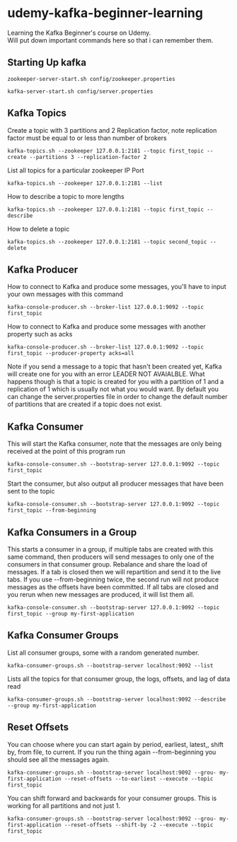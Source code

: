 # udemy-kafka-beginner-learning

Learning the Kafka Beginner's course on Udemy. \
Will put down important commands here so that i can remember them.

## Starting Up kafka

```
zookeeper-server-start.sh config/zookeeper.properties
```
```
kafka-server-start.sh config/server.properties
```


## Kafka Topics

Create a topic with 3 partitions and 2 Replication factor, note replication factor must be equal to or less than number of brokers
```
kafka-topics.sh --zookeeper 127.0.0.1:2181 --topic first_topic --create --partitions 3 --replication-factor 2
```

List all topics for a particular zookeeper IP Port
```
kafka-topics.sh --zookeeper 127.0.0.1:2181 --list
```

How to describe a topic to more lengths
```
kafka-topics.sh --zookeeper 127.0.0.1:2181 --topic first_topic --describe
```

How to delete a topic
```
kafka-topics.sh --zookeeper 127.0.0.1:2181 --topic second_topic --delete
```

## Kafka Producer

How to connect to Kafka and produce some messages, you'll have to input your own messages with this command
```
kafka-console-producer.sh --broker-list 127.0.0.1:9092 --topic first_topic
```

How to connect to Kafka and produce some messages with another property such as acks
```
kafka-console-producer.sh --broker-list 127.0.0.1:9092 --topic first_topic --producer-property acks=all
```
Note if you send a message to a topic that hasn't been created yet, Kafka will create one for you with an error LEADER NOT AVAIALBLE. What happens though is that a topic is created for you with a partition of 1 and a replication of 1 which is usually not what you would want.  By default you can change the server.properties file in order to change the default number of partitions that are created if a topic does not exist.

## Kafka Consumer

This will start the Kafka consumer, note that the messages are only being received at the point of this program run
```
kafka-console-consumer.sh --bootstrap-server 127.0.0.1:9092 --topic first_topic
```

Start the consumer, but also output all producer messages that have been sent to the topic
```
kafka-console-consumer.sh --bootstrap-server 127.0.0.1:9092 --topic first_topic --from-beginning
```

## Kafka Consumers in a Group

This starts a consumer in a group, if multiple tabs are created with this same command, then producers will send messages to only one of the consumers in that consumer group.  Rebalance and share the load of messages.  If a tab is closed then we will repartition and send it to the live tabs.  If you use --from-beginning twice, the second run will not produce messages as the offsets have been committed. If all tabs are closed and you rerun when new messages are produced, it will list them all.
```
kafka-console-consumer.sh --bootstrap-server 127.0.0.1:9092 --topic first_topic --group my-first-application
```

## Kafka Consumer Groups

List all consumer groups, some with a random generated number.
```
kafka-consumer-groups.sh --bootstrap-server localhost:9092 --list
```

Lists all the topics for that consumer group, the logs, offsets, and lag of data read
```
kafka-consumer-groups.sh --bootstrap-server localhost:9092 --describe --group my-first-application
```

## Reset Offsets

You can choose where you can start again by period, earliest, latest,, shift by, from file, to current.  If you run the thing again --from-beginning you should see all the messages again.  
```
kafka-consumer-groups.sh --bootstrap-server localhost:9092 --grou- my-first-application --reset-offsets --to-earliest --execute --topic first_topic
```

You can shift forward and backwards for your consumer groups.  This is working for all partitions and not just 1.
```
kafka-consumer-groups.sh --bootstrap-server localhost:9092 --grou- my-first-application --reset-offsets --shift-by -2 --execute --topic first_topic
```

```
```

```
```

```
```

```
```

```
```

```
```

```
```

```
```

```
```

```
```

```
```

```
```

```
```

```
```

```
```

```
```

```
```

```
```

```
```

```
```

```
```

```
```

```
```

```
```

```
```

```
```

```
```
